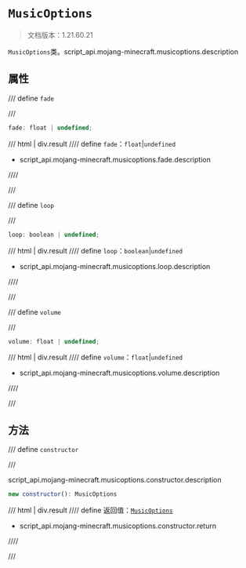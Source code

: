 # `MusicOptions`

> 文档版本：1.21.60.21

`MusicOptions`类。script_api.mojang-minecraft.musicoptions.description

## 属性

/// define
`fade`


///

```js
fade: float | undefined;
```

/// html | div.result
//// define
`fade`：`float`|`undefined`

- script_api.mojang-minecraft.musicoptions.fade.description


////

///


/// define
`loop`


///

```js
loop: boolean | undefined;
```

/// html | div.result
//// define
`loop`：`boolean`|`undefined`

- script_api.mojang-minecraft.musicoptions.loop.description


////

///


/// define
`volume`


///

```js
volume: float | undefined;
```

/// html | div.result
//// define
`volume`：`float`|`undefined`

- script_api.mojang-minecraft.musicoptions.volume.description


////

///


## 方法

/// define
`constructor`


///

script_api.mojang-minecraft.musicoptions.constructor.description

```js
new constructor(): MusicOptions
```

/// html | div.result
//// define
返回值：[`MusicOptions`](./musicoptions.md)

- script_api.mojang-minecraft.musicoptions.constructor.return


////

///

